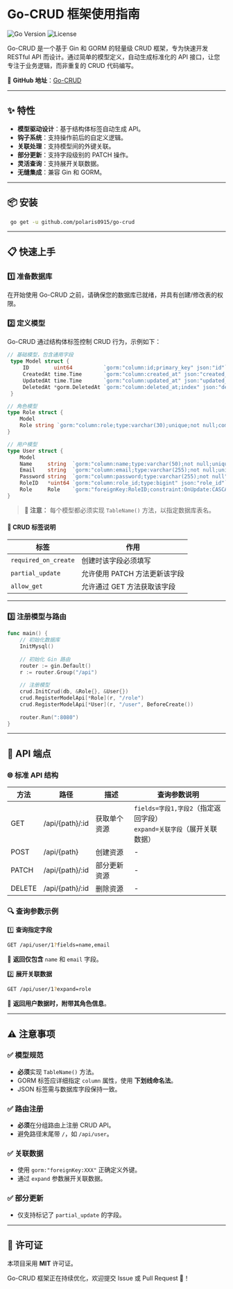 # Go-CRUD 框架使用指南

![Go Version](https://img.shields.io/badge/Go-1.18+-blue.svg)
![License](https://img.shields.io/badge/License-MIT-green.svg)

Go-CRUD 是一个基于 Gin 和 GORM 的轻量级 CRUD 框架，专为快速开发 RESTful API 而设计。通过简单的模型定义，自动生成标准化的 API 接口，让您专注于业务逻辑，而非重复的 CRUD 代码编写。

🔗 **GitHub 地址**：[Go-CRUD](https://github.com/polaris0915/go-crud)

---

## ✨ 特性

- **模型驱动设计**：基于结构体标签自动生成 API。
- **钩子系统**：支持操作前后的自定义逻辑。
- **关联处理**：支持模型间的外键关联。
- **部分更新**：支持字段级别的 PATCH 操作。
- **灵活查询**：支持展开关联数据。
- **无缝集成**：兼容 Gin 和 GORM。

---

## 📦 安装

```sh
 go get -u github.com/polaris0915/go-crud
```

---

## 📋 快速上手

### 1️⃣ 准备数据库

在开始使用 Go-CRUD 之前，请确保您的数据库已就绪，并具有创建/修改表的权限。

### 2️⃣ 定义模型

Go-CRUD 通过结构体标签控制 CRUD 行为，示例如下：

```go
// 基础模型，包含通用字段
 type Model struct {
     ID        uint64          `gorm:"column:id;primary_key" json:"id"`
     CreatedAt time.Time       `gorm:"column:created_at" json:"created_at"`
     UpdatedAt time.Time       `gorm:"column:updated_at" json:"updated_at"`
     DeletedAt *gorm.DeletedAt `gorm:"column:deleted_at;index" json:"deleted_at"`
 }

// 角色模型
type Role struct {
    Model
    Role string `gorm:"column:role;type:varchar(30);unique;not null;comment:user role" json:"role" crud:"required_on_create,allow_get,partial_update"`
}

// 用户模型
type User struct {
    Model
    Name     string  `gorm:"column:name;type:varchar(50);not null;unique" json:"name" crud:"required_on_create,allow_get"`
    Email    string  `gorm:"column:email;type:varchar(255);not null;uniqueIndex" json:"email" crud:"required_on_create"`
    Password string  `gorm:"column:password;type:varchar(255);not null" json:"password" crud:"required_on_create"`
    RoleID   *uint64 `gorm:"column:role_id;type:bigint" json:"role_id"`
    Role     Role    `gorm:"foreignKey:RoleID;constraint:OnUpdate:CASCADE,OnDelete:SET NULL;" json:"role"`
}
```

> **📌 注意：** 每个模型都必须实现 `TableName()` 方法，以指定数据库表名。

#### 🌟 CRUD 标签说明

| 标签 | 作用 |
|------|------|
| `required_on_create` | 创建时该字段必须填写 |
| `partial_update` | 允许使用 PATCH 方法更新该字段 |
| `allow_get` | 允许通过 GET 方法获取该字段 |

---

### 3️⃣ 注册模型与路由

```go
func main() {
    // 初始化数据库
    InitMysql()
    
    // 初始化 Gin 路由
    router := gin.Default()
    r := router.Group("/api")
    
    // 注册模型
    crud.InitCrud(db, &Role{}, &User{})
    crud.RegisterModelApi[*Role](r, "/role")
    crud.RegisterModelApi[*User](r, "/user", BeforeCreate())
    
    router.Run(":8080")
}
```

---

## 🚀 API 端点

### 🌐 标准 API 结构

| 方法   | 路径               | 描述         | 查询参数说明                     |
|--------|-------------------|--------------|----------------------------------|
| GET    | /api/{path}/:id   | 获取单个资源 | `fields=字段1,字段2`（指定返回字段）<br>`expand=关联字段`（展开关联数据） |
| POST   | /api/{path}       | 创建资源     | -                                |
| PATCH  | /api/{path}/:id   | 部分更新资源 | -                                |
| DELETE | /api/{path}/:id   | 删除资源     | -                                |

### 🔍 查询参数示例

1️⃣ **查询指定字段**
```sh
GET /api/user/1?fields=name,email
```
📌 **返回仅包含** `name` 和 `email` 字段。

2️⃣ **展开关联数据**
```sh
GET /api/user/1?expand=role
```
📌 **返回用户数据时，附带其角色信息**。

---

## ⚠️ 注意事项

### ✅ 模型规范

- **必须**实现 `TableName()` 方法。
- GORM 标签应详细指定 `column` 属性，使用 **下划线命名法**。
- JSON 标签需与数据库字段保持一致。

### ✅ 路由注册

- **必须**在分组路由上注册 CRUD API。
- 避免路径末尾带 `/`，如 `/api/user`。

### ✅ 关联数据

- 使用 `gorm:"foreignKey:XXX"` 正确定义外键。
- 通过 `expand` 参数展开关联数据。

### ✅ 部分更新

- 仅支持标记了 `partial_update` 的字段。

---

## 📜 许可证

本项目采用 **MIT** 许可证。

Go-CRUD 框架正在持续优化，欢迎提交 Issue 或 Pull Request 🚀！

